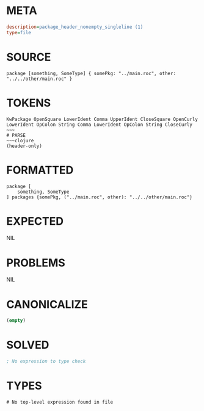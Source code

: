 # META
~~~ini
description=package_header_nonempty_singleline (1)
type=file
~~~
# SOURCE
~~~roc
package [something, SomeType] { somePkg: "../main.roc", other: "../../other/main.roc" }
~~~
# TOKENS
~~~text
KwPackage OpenSquare LowerIdent Comma UpperIdent CloseSquare OpenCurly LowerIdent OpColon String Comma LowerIdent OpColon String CloseCurly ~~~
# PARSE
~~~clojure
(header-only)
~~~
# FORMATTED
~~~roc
package [
	something, SomeType
] packages {somePkg, ("../main.roc", other): "../../other/main.roc"}

~~~
# EXPECTED
NIL
# PROBLEMS
NIL
# CANONICALIZE
~~~clojure
(empty)
~~~
# SOLVED
~~~clojure
; No expression to type check
~~~
# TYPES
~~~roc
# No top-level expression found in file
~~~
